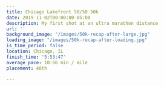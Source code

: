 ```yaml
---
title: Chicago Lakefront 50/50 50k
date: 2019-11-02T00:00:00-05:00
description: My first shot at an ultra marathon distance
url: ''
background_image: "/images/50k-recap-after-large.jpg"
loading_image: "/images/50k-recap-after-loading.jpg"
is_time_period: false
location: Chicago, IL
finish_time: '5:53:47'
average_pace: 10:56 min / mile
placement: 48th

---
```

